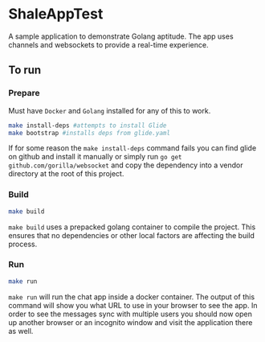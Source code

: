 # ShaleAppTest

A sample application to demonstrate Golang aptitude. The app uses channels and websockets to provide a real-time experience.

## To run

### Prepare

Must have `Docker` and `Golang` installed for any of this to work.

```bash
make install-deps #attempts to install Glide
make bootstrap #installs deps from glide.yaml
```

If for some reason the `make install-deps` command fails you can find glide on github and install it manually or simply run `go get github.com/gorilla/websocket` and copy the dependency into a vendor directory at the root of this project.

### Build

```bash
make build
```

`make build` uses a prepacked golang container to compile the project. This ensures that no dependencies or other local factors are affecting the build process.

### Run

```bash
make run
```

`make run` will run the chat app inside a docker container.
The output of this command will show you what URL to use in your browser to see the app. In order to see the messages sync with multiple users you should now open up another browser or an incognito window and visit the application there as well.
